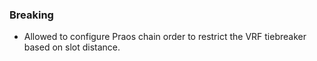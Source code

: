 ### Breaking

- Allowed to configure Praos chain order to restrict the VRF tiebreaker based on
  slot distance.
